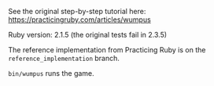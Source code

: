 See the original step-by-step tutorial here:
https://practicingruby.com/articles/wumpus

Ruby version: 2.1.5 (the original tests fail in 2.3.5)

The reference implementation from Practicing Ruby is on the `reference_implementation` branch.

`bin/wumpus` runs the game.

